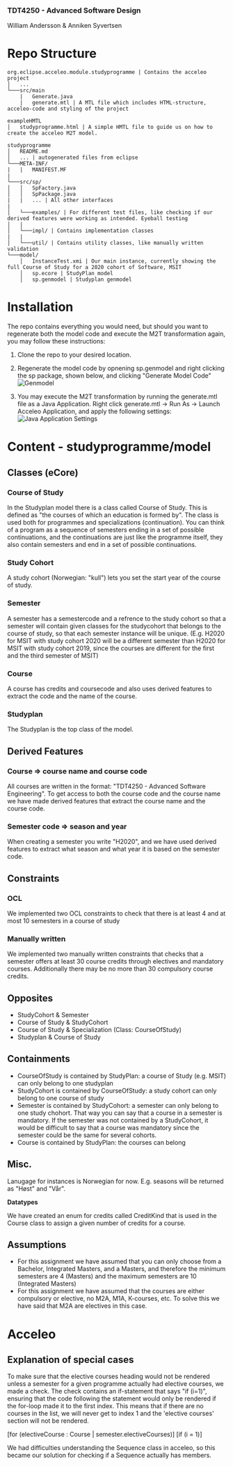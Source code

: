 ### TDT4250 - Advanced Software Design
William Andersson & Anniken Syvertsen

# Repo Structure
```
org.eclipse.acceleo.module.studyprogramme | Contains the acceleo project
│   ...
└───src/main
    |   Generate.java
    |   generate.mtl | A MTL file which includes HTML-structure, acceleo-code and styling of the project  

exampleHMTL
│   studyprogramme.html | A simple HMTL file to guide us on how to create the acceleo M2T model.

studyprogramme
│   README.md
│   ... | autogenerated files from eclipse
└───META-INF/
|   |   MANIFEST.MF
|
└───src/sp/
│   │   SpFactory.java
│   │   SpPackage.java
|   |   ... | All other interfaces
|
│   └───examples/ | For different test files, like checking if our derived features were working as intended. Eyeball testing
│   |
│   └───impl/ | Contains implementation classes
|   |
│   └───util/ | Contains utility classes, like manually written validation
└───model/
    │   InstanceTest.xmi | Our main instance, currently showing the full Course of Study for a 2020 cohort of Software, MSIT
    │   sp.ecore | StudyPlan model
    │   sp.genmodel | Studyplan genmodel

```

# Installation

The repo contains everything you would need, but should you want to regenerate both the model code and execute the M2T transformation again, you may follow these instructions:

1. Clone the repo to your desired location.

2. Regenerate the model code by opnening sp.genmodel and right clicking the sp package, shown below, and clicking "Generate Model Code"
![Genmodel](https://i.imgur.com/eFD5YRB.png "Genmodel")

3. You may execute the M2T transformation by running the generate.mtl file as a Java Application. Right click generate.mtl -> Run As -> Launch Acceleo Application, and apply the following settings:
![Java Application Settings](https://i.imgur.com/mgS5doz.png "Java Application Settings")


# Content - studyprogramme/model
## Classes (eCore)
### Course of Study
In the Studyplan model there is a class called Course of Study. This is defined as "the courses of which an education is formed by". The class is used both for programmes and specializations (continuation). You can think of a program as a sequence of semesters ending in a set of possible continuations, and the continuations are just like the programme itself, they also contain semesters and end in a set of possible continuations.

### Study Cohort
A study cohort (Norwegian: "kull") lets you set the start year of the course of study. 

### Semester
A semester has a semestercode and a refrence to the study cohort so that a semester will contain given classes for the studycohort that belongs to the course of study, so that each semester instance will be unique. (E.g. H2020 for MSIT with study cohort 2020 will be a different semester than H2020 for MSIT with study cohort 2019, since the courses are different for the first and the third semester of MSIT)

### Course
A course has credits and coursecode and also uses derived features to extract the code and the name of the course. 

### Studyplan
The Studyplan is the top class of the model. 

## Derived Features
### Course => course name and course code
All courses are written in the format: "TDT4250 - Advanced Software Engineering". To get access to both the course code and the course name we have made derived features that extract the course name and the course code.

### Semester code => season and year
When creating a semester you write "H2020", and we have used derived features to extract what season and what year it is based on the semester code.

## Constraints
### OCL
We implemented two OCL constraints to check that there is at least 4 and at most 10 semesters in a course of study 

### Manually written
We implemented two manually written constraints that checks that a semester offers at least 30 course credits through electives and mandatory courses. Additionally there may be no more than 30 compulsory course credits. 

## Opposites
- StudyCohort & Semester
- Course of Study & StudyCohort
- Course of Study & Specialization (Class: CourseOfStudy)
- Studyplan & Course of Study

## Containments
- CourseOfStudy is contained by StudyPlan: a course of Study (e.g. MSIT) can only belong to one studyplan
- StudyCohort is contained by CourseOfStudy: a study cohort can only belong to one course of study
- Semester is contained by StudyCohort: a semester can only belong to one study chohort. That way you can say that a course in a semester is mandatory. If the semester was not contained by a StudyCohort, it would be difficult to say that a course was mandatory since the semester could be the same for several cohorts.
- Course is contained by StudyPlan: the courses can belong 

## Misc.
Lanugage for instances is Norwegian for now. E.g. seasons will be returned as "Høst" and "Vår".

**Datatypes**

We have created an enum for credits called CreditKind that is used in the Course class to assign a given number of credits for a course.

## Assumptions
- For this assignment we have assumed that you can only choose from a Bachelor, Integrated Masters, and a Masters, and therefore the minimum semesters are 4 (Masters) and the maximum semesters are 10 (Integrated Masters)
- For this assignment we have assumed that the courses are either compulsory or elective, no M2A, M1A, K-courses, etc. To solve this we have said that M2A are electives in this case.

# Acceleo
## Explanation of special cases  

To make sure that the elective courses heading would not be rendered unless a semester for a given programme actually had elective courses, we made a check. The check contains an if-statement that says "if (i=1)", ensuring that the code following the statement would only be rendered if the for-loop made it to the first index. This means that if there are no courses in the list, we will never get to index 1 and the 'elective courses' section will not be rendered. 

[for (electiveCourse : Course | semester.electiveCourses)]
						[if (i = 1)]

We had difficulties understanding the Sequence class in acceleo, so this became our solution for checking if a Sequence actually has members.


